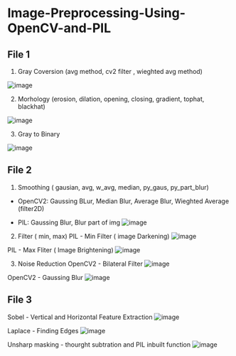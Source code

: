 # Image-Preprocessing-Using-OpenCV-and-PIL

## File 1

 1. Gray Coversion (avg method, cv2 filter , wieghted avg method)
 
![image](https://user-images.githubusercontent.com/83595196/204131296-f06adfeb-3e0c-4222-a53f-4c8f06531a10.png)

 2. Morhology (erosion, dilation, opening, closing, gradient, tophat, blackhat)
 
 ![image](https://user-images.githubusercontent.com/83595196/204131319-3c20e87b-d024-497c-b050-7847a89a76f0.png)

 3. Gray to Binary
 
![image](https://user-images.githubusercontent.com/83595196/204131351-a70eab61-63a0-4968-839a-ce5d77071550.png)


## File 2

1. Smoothing ( gausian, avg, w_avg, median, py_gaus, py_part_blur)
- OpenCV2: Gaussing BLur, Median Blur, Average Blur, Wieghted Average (filter2D)

- PIL: Gaussing Blur, Blur part of img
 ![image](https://user-images.githubusercontent.com/83595196/204131393-c6de704c-89e4-4948-a08c-77c65fd9fe44.png)

 
2. Filter ( min, max)
PIL - Min Filter ( image Darkening)
![image](https://user-images.githubusercontent.com/83595196/204131418-5b3d3dfe-29a2-4ac1-8f49-b80da3a47a52.png)



PIL - Max Fliter ( Image Brightening)
![image](https://user-images.githubusercontent.com/83595196/204131438-78dbf558-2eca-4186-b351-0a2e80fc67a7.png)



3. Noise Reduction
OpenCV2 -  Bilateral Filter
![image](https://user-images.githubusercontent.com/83595196/204131450-e40da229-416a-4a43-9b73-22b5387ef935.png)

OpenCV2  - Gaussing Blur
![image](https://user-images.githubusercontent.com/83595196/204131461-f75f5601-74d7-47e2-9f4d-c957089f96b2.png)



## File 3

Sobel - Vertical and Horizontal Feature Extraction
![image](https://user-images.githubusercontent.com/83595196/204131783-45176e62-0c6d-44c6-a6a6-f0f677a3e78a.png)

Laplace - Finding Edges
![image](https://user-images.githubusercontent.com/83595196/204131484-2b10d4f0-1e56-4ba4-a520-306a95cfb06e.png)

Unsharp masking - thourght subtration and PIL inbuilt function
![image](https://user-images.githubusercontent.com/83595196/204131489-3bcafa8f-27ba-4fd1-a376-41aee8a99521.png)
